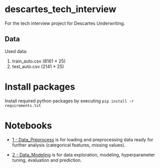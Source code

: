# descartes_tech_interview
For the tech interview project for Descartes Underwriting.

## Data 
Used data:
1. train_auto.csv (8161 * 25)
2. test_auto.csv (2141 * 25)

# Install packages
Install required python packages by executing
`pip install -r requirements.txt`

# Notebooks
* [1 - Data_Preprocess](Data_preprocess.ipynb) is for loading and preprocessing data ready for further analysis (categorical features, missing values).

* [2 - Data_Modeling](Data_modeling.ipynb) is for data exploration, modeling, hyperparameter tuning, evaluation and prediction.
